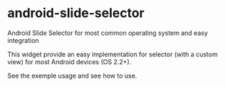 android-slide-selector
======================

Android Slide Selector for most common operating system and easy integration

This widget provide an easy implementation for selector (with a custom view) for most Android devices (OS 2.2+).

See the exemple usage and see how to use.
